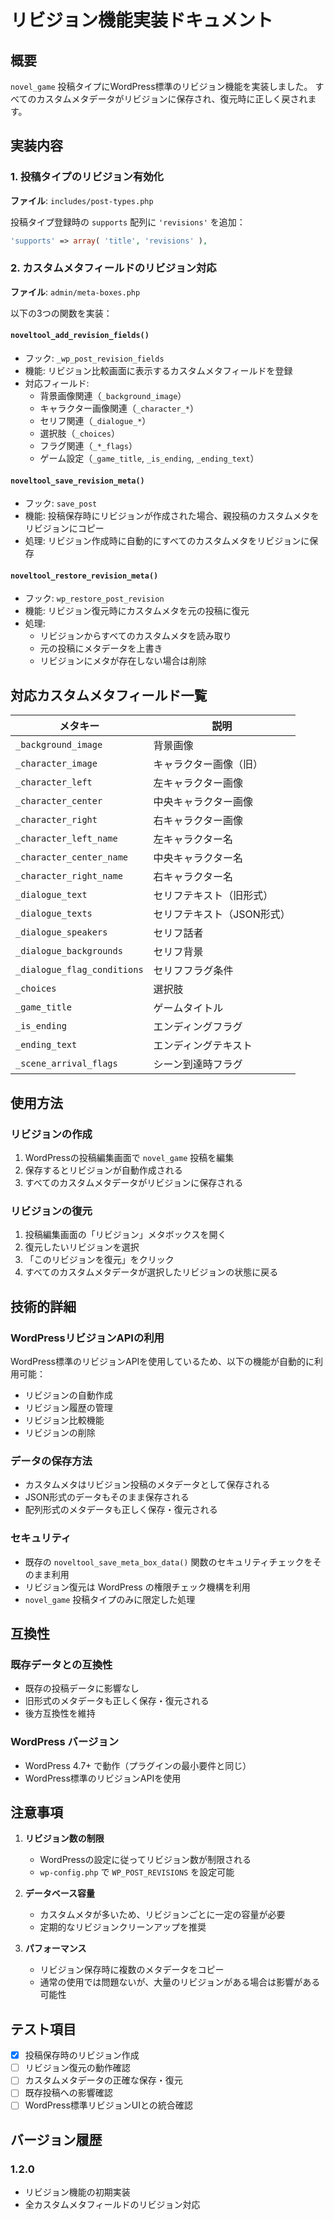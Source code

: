 # リビジョン機能実装ドキュメント

## 概要
`novel_game` 投稿タイプにWordPress標準のリビジョン機能を実装しました。
すべてのカスタムメタデータがリビジョンに保存され、復元時に正しく戻されます。

## 実装内容

### 1. 投稿タイプのリビジョン有効化
**ファイル**: `includes/post-types.php`

投稿タイプ登録時の `supports` 配列に `'revisions'` を追加：
```php
'supports' => array( 'title', 'revisions' ),
```

### 2. カスタムメタフィールドのリビジョン対応
**ファイル**: `admin/meta-boxes.php`

以下の3つの関数を実装：

#### `noveltool_add_revision_fields()`
- フック: `_wp_post_revision_fields`
- 機能: リビジョン比較画面に表示するカスタムメタフィールドを登録
- 対応フィールド:
  - 背景画像関連（`_background_image`）
  - キャラクター画像関連（`_character_*`）
  - セリフ関連（`_dialogue_*`）
  - 選択肢（`_choices`）
  - フラグ関連（`_*_flags`）
  - ゲーム設定（`_game_title`, `_is_ending`, `_ending_text`）

#### `noveltool_save_revision_meta()`
- フック: `save_post`
- 機能: 投稿保存時にリビジョンが作成された場合、親投稿のカスタムメタをリビジョンにコピー
- 処理: リビジョン作成時に自動的にすべてのカスタムメタをリビジョンに保存

#### `noveltool_restore_revision_meta()`
- フック: `wp_restore_post_revision`
- 機能: リビジョン復元時にカスタムメタを元の投稿に復元
- 処理:
  - リビジョンからすべてのカスタムメタを読み取り
  - 元の投稿にメタデータを上書き
  - リビジョンにメタが存在しない場合は削除

## 対応カスタムメタフィールド一覧

| メタキー | 説明 |
|---------|------|
| `_background_image` | 背景画像 |
| `_character_image` | キャラクター画像（旧） |
| `_character_left` | 左キャラクター画像 |
| `_character_center` | 中央キャラクター画像 |
| `_character_right` | 右キャラクター画像 |
| `_character_left_name` | 左キャラクター名 |
| `_character_center_name` | 中央キャラクター名 |
| `_character_right_name` | 右キャラクター名 |
| `_dialogue_text` | セリフテキスト（旧形式） |
| `_dialogue_texts` | セリフテキスト（JSON形式） |
| `_dialogue_speakers` | セリフ話者 |
| `_dialogue_backgrounds` | セリフ背景 |
| `_dialogue_flag_conditions` | セリフフラグ条件 |
| `_choices` | 選択肢 |
| `_game_title` | ゲームタイトル |
| `_is_ending` | エンディングフラグ |
| `_ending_text` | エンディングテキスト |
| `_scene_arrival_flags` | シーン到達時フラグ |

## 使用方法

### リビジョンの作成
1. WordPressの投稿編集画面で `novel_game` 投稿を編集
2. 保存するとリビジョンが自動作成される
3. すべてのカスタムメタデータがリビジョンに保存される

### リビジョンの復元
1. 投稿編集画面の「リビジョン」メタボックスを開く
2. 復元したいリビジョンを選択
3. 「このリビジョンを復元」をクリック
4. すべてのカスタムメタデータが選択したリビジョンの状態に戻る

## 技術的詳細

### WordPressリビジョンAPIの利用
WordPress標準のリビジョンAPIを使用しているため、以下の機能が自動的に利用可能：
- リビジョンの自動作成
- リビジョン履歴の管理
- リビジョン比較機能
- リビジョンの削除

### データの保存方法
- カスタムメタはリビジョン投稿のメタデータとして保存される
- JSON形式のデータもそのまま保存される
- 配列形式のメタデータも正しく保存・復元される

### セキュリティ
- 既存の `noveltool_save_meta_box_data()` 関数のセキュリティチェックをそのまま利用
- リビジョン復元は WordPress の権限チェック機構を利用
- `novel_game` 投稿タイプのみに限定した処理

## 互換性

### 既存データとの互換性
- 既存の投稿データに影響なし
- 旧形式のメタデータも正しく保存・復元される
- 後方互換性を維持

### WordPress バージョン
- WordPress 4.7+ で動作（プラグインの最小要件と同じ）
- WordPress標準のリビジョンAPIを使用

## 注意事項

1. **リビジョン数の制限**
   - WordPressの設定に従ってリビジョン数が制限される
   - `wp-config.php` で `WP_POST_REVISIONS` を設定可能

2. **データベース容量**
   - カスタムメタが多いため、リビジョンごとに一定の容量が必要
   - 定期的なリビジョンクリーンアップを推奨

3. **パフォーマンス**
   - リビジョン保存時に複数のメタデータをコピー
   - 通常の使用では問題ないが、大量のリビジョンがある場合は影響がある可能性

## テスト項目

- [x] 投稿保存時のリビジョン作成
- [ ] リビジョン復元の動作確認
- [ ] カスタムメタデータの正確な保存・復元
- [ ] 既存投稿への影響確認
- [ ] WordPress標準リビジョンUIとの統合確認

## バージョン履歴

### 1.2.0
- リビジョン機能の初期実装
- 全カスタムメタフィールドのリビジョン対応
